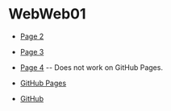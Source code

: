 ---
---

# WebWeb01

- [Page 2](./page2.html)

- [Page 3](dir/page3.html)

- [Page 4](./whatever/newPage4.html) -- Does not work on GitHub Pages.

- [GitHub Pages](https://webjekyll.github.io/WebWeb01/)

- [GitHub](https://github.com/webjekyll/WebWeb01)


